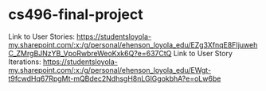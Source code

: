 # cs496-final-project

Link to User Stories: https://studentsloyola-my.sharepoint.com/:x:/g/personal/ehenson_loyola_edu/EZg3XfnqE8FIjuwehC_ZMrgBJNzYB_VpoRwbreWeoKxk6Q?e=637CtQ
Link to User Story Iterations: https://studentsloyola-my.sharepoint.com/:x:/g/personal/ehenson_loyola_edu/EWgt-t9fcwdHq67RpgMt-mQBdec2NdhsgH8nLGlGgokbhA?e=oLw6be
